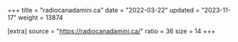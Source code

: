 +++
title = "radiocanadamini.ca"
date = "2022-03-22"
updated = "2023-11-17"
weight = 13874

[extra]
source = "https://radiocanadamini.ca/"
ratio = 36
size = 14
+++
